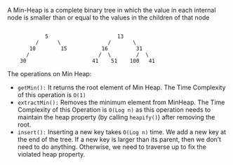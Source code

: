 A Min-Heap is a complete binary tree in which the value in each internal node is smaller than or equal to the values in the children of that node
```

            5                      13
         /      \               /       \  
       10        15           16         31 
      /                      /  \        /  \
    30                     41    51    100   41
```

The operations on Min Heap:

-   `getMin():` It returns the root element of Min Heap. The Time Complexity of this operation is `O(1)`
-   `extractMin():` Removes the minimum element from MinHeap. The Time Complexity of this Operation is `O(Log n)` as this operation needs to maintain the heap property (by calling `heapify()`) after removing the root.
-   `insert():` Inserting a new key takes `O(Log n)` time. We add a new key at the end of the tree. If a new key is larger than its parent, then we don’t need to do anything. Otherwise, we need to traverse up to fix the violated heap property.